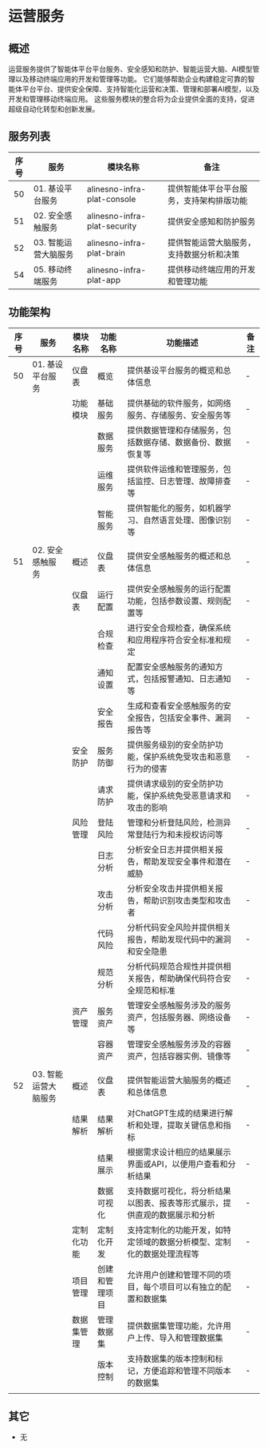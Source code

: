 # 运营服务

## 概述

运营服务提供了智能体平台平台服务、安全感知和防护、智能运营大脑、AI模型管理以及移动终端应用的开发和管理等功能。
它们能够帮助企业构建稳定可靠的智能体平台平台、提供安全保障、支持智能化运营和决策、管理和部署AI模型，以及开发和管理移动终端应用。
这些服务模块的整合将为企业提供全面的支持，促进超级自动化转型和创新发展。

## 服务列表

| 序号 | 服务                 | 模块名称                     | 备注                                     |
|:----:|----------------------|------------------------------|------------------------------------------|
| 50   | 01. 基设平台服务     | alinesno-infra-plat-console     | 提供智能体平台平台服务，支持架构排版功能   |
| 51   | 02. 安全感触服务     | alinesno-infra-plat-security | 提供安全感知和防护服务                   |
| 52   | 03. 智能运营大脑服务 | alinesno-infra-plat-brain    | 提供智能运营大脑服务，支持数据分析和决策 |
| 54   | 05. 移动终端服务     | alinesno-infra-plat-app      | 提供移动终端应用的开发和管理功能         |

## 功能架构

| 序号 | 服务                 | 模块名称   | 功能名称       | 功能描述                                                                   | 备注 |
|:----:|----------------------|------------|----------------|----------------------------------------------------------------------------|------|
| 50   | 01. 基设平台服务     | 仪盘表     | 概览           | 提供基设平台服务的概览和总体信息                                           | -    |
|      |                      | 功能模块   | 基础服务       | 提供基础的软件服务，如网络服务、存储服务、安全服务等                       | -    |
|      |                      |            | 数据服务       | 提供数据管理和存储服务，包括数据存储、数据备份、数据恢复等                 | -    |
|      |                      |            | 运维服务       | 提供软件运维和管理服务，包括监控、日志管理、故障排查等                     | -    |
|      |                      |            | 智能服务       | 提供智能化的服务，如机器学习、自然语言处理、图像识别等                     | -    |
|      |                      |            |                |                                                                            |      |
| 51   | 02. 安全感触服务     | 概述       | 仪盘表         | 提供安全感触服务的概述和总体信息                                           | -    |
|      |                      | 仪盘表     | 运行配置       | 提供安全感触服务的运行配置功能，包括参数设置、规则配置等                   | -    |
|      |                      |            | 合规检查       | 进行安全合规检查，确保系统和应用程序符合安全标准和规定                     | -    |
|      |                      |            | 通知设置       | 配置安全感触服务的通知方式，包括报警通知、日志通知等                       | -    |
|      |                      |            | 安全报告       | 生成和查看安全感触服务的安全报告，包括安全事件、漏洞报告等                 | -    |
|      |                      | 安全防护   | 服务防御       | 提供服务级别的安全防护功能，保护系统免受攻击和恶意行为的侵害               | -    |
|      |                      |            | 请求防护       | 提供请求级别的安全防护功能，保护系统免受恶意请求和攻击的影响               | -    |
|      |                      | 风险管理   | 登陆风险       | 管理和分析登陆风险，检测异常登陆行为和未授权访问等                         | -    |
|      |                      |            | 日志分析       | 分析安全日志并提供相关报告，帮助发现安全事件和潜在威胁                     | -    |
|      |                      |            | 攻击分析       | 分析安全攻击并提供相关报告，帮助识别攻击类型和攻击者                       | -    |
|      |                      |            | 代码风险       | 分析代码安全风险并提供相关报告，帮助发现代码中的漏洞和安全隐患             | -    |
|      |                      |            | 规范分析       | 分析代码规范合规性并提供相关报告，帮助确保代码符合安全规范和标准           | -    |
|      |                      | 资产管理   | 服务资产       | 管理安全感触服务涉及的服务资产，包括服务器、网络设备等                     | -    |
|      |                      |            | 容器资产       | 管理安全感触服务涉及的容器资产，包括容器实例、镜像等                       | -    |
|      |                      |            |                |                                                                            |      |
| 52   | 03. 智能运营大脑服务 | 概述       | 仪盘表         | 提供智能运营大脑服务的概述和总体信息                                       | -    |
|      |                      | 结果解析   | 结果解析       | 对ChatGPT生成的结果进行解析和处理，提取关键信息和指标                      | -    |
|      |                      |            | 结果展示       | 根据需求设计相应的结果展示界面或API，以便用户查看和分析结果                | -    |
|      |                      |            | 数据可视化     | 支持数据可视化，将分析结果以图表、报表等形式展示，提供直观的数据展示和分析 | -    |
|      |                      | 定制化功能 | 定制化开发     | 支持定制化的功能开发，如特定领域的数据分析模型、定制化的数据处理流程等     | -    |
|      |                      | 项目管理   | 创建和管理项目 | 允许用户创建和管理不同的项目，每个项目可以有独立的配置和数据集             | -    |
|      |                      | 数据集管理 | 管理数据集     | 提供数据集管理功能，允许用户上传、导入和管理数据集                         | -    |
|      |                      |            | 版本控制       | 支持数据集的版本控制和标记，方便追踪和管理不同版本的数据集                 | -    |
|      |                      |            |                |                                                                            |      |

## 其它

- 无
